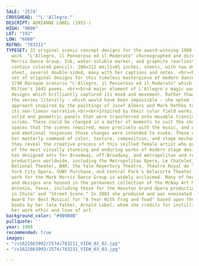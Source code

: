```yaml
---
SALE: '2574'
CROSSHEAD: '"L''Allegro."'
DESCRIPT: ADRIANNE LOBEL (1955-)
HIGH: "9000"
LOT: "192"
LOW: "6000"
REFNO: "783211"
TYPESET: 33 original scenic concept designs for the award-winning 1988 modern dance
  work  "L'Allegro, il Penseroso ed il Moderato" choreographed and directed by Mark
  Morris Dance Group. Ink, water-soluble marker, and graphite (earliest designs also
  contain colored pencil). 280x212 mm;11x8½ inches, sheets, with two designs to a
  sheet, several double-sided, many with her captions and notes. <br><br>The complete
  set of original designs for this timeless masterpiece of modern dance set to Handel's
  1740 Baroque oratorio "L'Allegro, il Penseroso ed il Moderato" which draws from
  Milton's 1645 poems. <br><br>A major element of L'Allegro's magic was Lobel's set
  designs which brilliantly captured its mood and movement. Rather than illustrate
  the verses literally - which would have been impossible - she opted for a more abstract
  approach inspired by the paintings of Josef Albers and Mark Rothko to properly express
  its non-linear narrative.<br><br>Inspired by their color field works, she created
  solid and geometric panels that were transferred onto movable translucent and opaque
  scrims. These could be changed in a matter of moments to suit the shallow and deep
  spaces that the scenes required, move precisely with the music, and draw the mood
  and emotional responses those changes were intended to evoke. These designs showcase
  her masterly command of color, texture, composition, and stage mechanics. Ultimately,
  they reveal the creative process of this skilled female artist who produced one
  of the most visually stunning and enduring works of modern stage design.<br><br>Lobel
  has designed sets for Broadway, off-Broadway, and metropolitan and regional theater
  productions worldwide, including the Metropolitan Opera, Le Chatelet, The Royal
  National Theater, BAM, the Yale Repertory Theatre, Théatre Royal de la Monnai, New
  York City Opera, SUNY Purchase, and Central Park's Delacorte Theater. Her prolific
  work for the Mark Morris Dance Group is widely acclaimed. Many of her stage maquettes
  and designs are housed in the permanent collection of the McNay Art Museum, San
  Antonio, Texas, including those for the Houston Grand Opera productions of "Nixon
  in China" and "Street Scene." In 2002 she produced and was nominated for the Tony
  Award for Best Musical for "A Year With Frog and Toad" based upon the famous children's
  books by her late father, Arnold Lobel, whom she credits for instilling much of
  her work ethic and love of art.
background_color: "#9B9B9B"
pullquote: ''
year: 1988
recommended: true
images:
- "/v1622663992/2574/783211_VIEW_02_02.jpg"
- "/v1622663993/2574/783211_VIEW_03_03.jpg"

---
```

